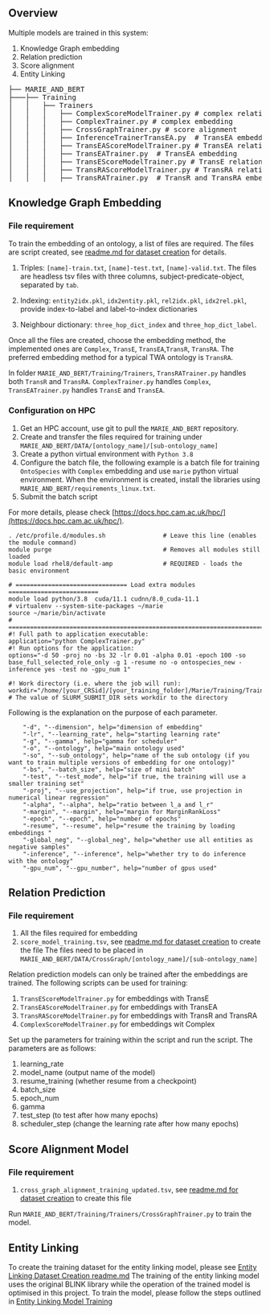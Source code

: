 ## Overview

Multiple models are trained in this system: 
1. Knowledge Graph embedding
2. Relation prediction
3. Score alignment
4. Entity Linking 

<pre>
├── MARIE_AND_BERT
├───├── Training
│   │   ├── Trainers
│   │   │   ├── ComplexScoreModelTrainer.py # complex relation prediction 
│   │   │   ├── ComplexTrainer.py # complex embedding
│   │   │   ├── CrossGraphTrainer.py # score alignment
│   │   │   ├── InferenceTrainerTransEA.py  # TransEA embedding with inference
│   │   │   ├── TransEAScoreModelTrainer.py # TransEA relation prediction
│   │   │   ├── TransEATrainer.py  # TransEA embedding 
│   │   │   ├── TransEScoreModelTrainer.py # TransE relation prediction
│   │   │   ├── TransRAScoreModelTrainer.py # TransRA relation prediction
│   │   │   ├── TransRATrainer.py  # TransR and TransRA embedding 
</pre>

##  Knowledge Graph Embedding

### File requirement
To train the embedding of an ontology, a list of files are required. The files are script created, see [readme.md for dataset creation](../KGToolbox/readme.md) for details. 

1. Triples: `[name]-train.txt`, `[name]-test.txt`, `[name]-valid.txt`. The files are headless tsv files with three columns, subject-predicate-object, separated by `tab`. 

2. Indexing: `entity2idx.pkl`, `idx2entity.pkl`, `rel2idx.pkl`, `idx2rel.pkl`, provide index-to-label and label-to-index dictionaries

3. Neighbour dictionary: `three_hop_dict_index` and `three_hop_dict_label`. 

Once all the files are created, choose the embedding method, the implemented ones are 
`Complex`, `TransE`, `TransEA`,`TransR`, `TransRA`. The preferred embedding method for a typical TWA ontology is `TransRA`.

In folder `MARIE_AND_BERT/Training/Trainers`, `TransRATrainer.py` handles both `TransR` and `TransRA`. `ComplexTrainer.py` handles
`Complex`, `TransEATrainer.py` handles `TransE` and `TransEA`. 

### Configuration on HPC

1. Get an HPC account, use git to pull the `MARIE_AND_BERT` repository. 
2. Create and transfer the files required for training under `MARIE_AND_BERT/DATA/[ontology_name]/[sub-ontology_name]`
3. Create a python virtual environment with `Python 3.8`
4. Configure the batch file, the following example is a batch file for training `OntoSpecies` with 
`Complex` embedding and use `marie` python virtual environment. When the environment is created, install the libraries 
using `MARIE_AND_BERT/requirements_linux.txt`. 
5. Submit the batch script

For more details, please check [https://docs.hpc.cam.ac.uk/hpc/](https://docs.hpc.cam.ac.uk/hpc/). 

```
. /etc/profile.d/modules.sh                # Leave this line (enables the module command)
module purge                               # Removes all modules still loaded
module load rhel8/default-amp              # REQUIRED - loads the basic environment

# =============================== Load extra modules =========================
module load python/3.8  cuda/11.1 cudnn/8.0_cuda-11.1
# virtualenv --system-site-packages ~/marie
source ~/marie/bin/activate
# ============================================================================
#! Full path to application executable:  
application="python ComplexTrainer.py"
#! Run options for the application: 
options="-d 50 -proj no -bs 32 -lr 0.01 -alpha 0.01 -epoch 100 -so base_full_selected_role_only -g 1 -resume no -o ontospecies_new -inference yes -test no -gpu_num 1"

#! Work directory (i.e. where the job will run):
workdir="/home/[your_CRSid]/[your_training_folder]/Marie/Training/Trainers"  # The value of SLURM_SUBMIT_DIR sets workdir to the directory
```
Following is the explanation on the purpose of each parameter. 

```
    "-d", "--dimension", help="dimension of embedding"
    "-lr", "--learning_rate", help="starting learning rate"
    "-g", "--gamma", help="gamma for scheduler"
    "-o", "--ontology", help="main ontology used"
    "-so", "--sub_ontology", help="name of the sub ontology (if you want to train multiple versions of embedding for one ontology)"
    "-bs", "--batch_size", help="size of mini batch"
    "-test", "--test_mode", help="if true, the training will use a smaller training set"
    "-proj", "--use_projection", help="if true, use projection in numerical linear regression"
    "-alpha", "--alpha", help="ratio between l_a and l_r"
    "-margin", "--margin", help="margin for MarginRankLoss"
    "-epoch", "--epoch", help="number of epochs"
    "-resume", "--resume", help="resume the training by loading embeddings "
    "-global_neg", "--global_neg", help="whether use all entities as negative samples"
    "-inference", "--inference", help="whether try to do inference with the ontology"
    "-gpu_num", "--gpu_number", help="number of gpus used"
```


## Relation Prediction

### File requirement

1. All the files required for embedding
2. `score_model_training.tsv`, see  [readme.md for dataset creation](./KGToolbox/readme.md) to create the file
   The files need to be placed in `MARIE_AND_BERT/DATA/CrossGraph/[ontology_name]/[sub-ontology_name]`


Relation prediction models can only be trained after the embeddings are trained. The following scripts can be used for training: 

1. `TransEScoreModelTrainer.py` for embeddings with TransE
2. `TransEAScoreModelTrainer.py` for embeddings with TransEA
3. `TransRAScoreModelTrainer.py` for embeddings with TransR and TransRA
4. `ComplexScoreModelTrainer.py` for embeddings wit Complex

Set up the parameters for training within the script and run the script. The parameters are as follows:

1. learning_rate 
2. model_name (output name of the model)
3. resume_training (whether resume from a checkpoint)
4. batch_size 
5. epoch_num
6. gamma
7. test_step (to test after how many epochs)
8. scheduler_step (change the learning rate after how many epochs)




## Score Alignment Model 

### File requirement
1. `cross_graph_alignment_training_updated.tsv`, see [readme.md for dataset creation](./KGToolbox/readme.md) to create this file

Run `MARIE_AND_BERT/Training/Trainers/CrossGraphTrainer.py` to train the model.

## Entity Linking
To create the training dataset for the entity linking model, please see [Entity Linking Dataset Creation readme.md](./EntityLinking/readme.md)
The training of the entity linking model uses the original BLINK library
while the operation of the trained model is optimised in this project.
To train the model, please follow the steps outlined in [Entity Linking Model Training](./EntityLinking/EL_training.md)

